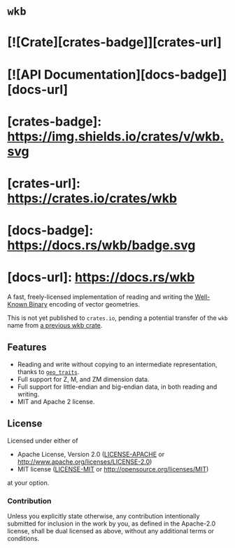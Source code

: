 # `wkb`

# [![Crate][crates-badge]][crates-url]
# [![API Documentation][docs-badge]][docs-url]

# [crates-badge]: https://img.shields.io/crates/v/wkb.svg
# [crates-url]: https://crates.io/crates/wkb
# [docs-badge]: https://docs.rs/wkb/badge.svg
# [docs-url]: https://docs.rs/wkb

A fast, freely-licensed implementation of reading and writing the [Well-Known Binary][wkb] encoding of vector geometries.

This is not yet published to `crates.io`, pending a potential transfer of the `wkb` name from [a previous wkb crate](https://crates.io/crates/wkb/0.7.1).

## Features

- Reading and write without copying to an intermediate representation, thanks to [`geo_traits`][geo_traits].
- Full support for Z, M, and ZM dimension data.
- Full support for little-endian and big-endian data, in both reading and writing.
- MIT and Apache 2 license.

[geo_traits]: https://docs.rs/geo-traits/latest/geo_traits/
[wkb]: https://libgeos.org/specifications/wkb/

## License

Licensed under either of

- Apache License, Version 2.0 ([LICENSE-APACHE](LICENSE-APACHE) or http://www.apache.org/licenses/LICENSE-2.0)
- MIT license ([LICENSE-MIT](LICENSE-MIT) or http://opensource.org/licenses/MIT)

at your option.

### Contribution

Unless you explicitly state otherwise, any contribution intentionally submitted
for inclusion in the work by you, as defined in the Apache-2.0 license, shall be
dual licensed as above, without any additional terms or conditions.
